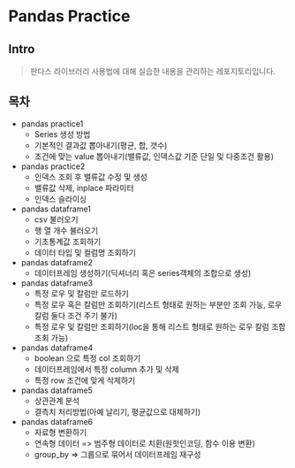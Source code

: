 # Pandas Practice

## Intro

> 판다스 라이브러리 사용법에 대해 실습한 내용을 관리하는 레포지토리입니다.

## 목차
- pandas practice1
    - Series 생성 방법
    - 기본적인 결과값 뽑아내기(평균, 합, 갯수)
    - 조건에 맞는 value 뽑아내기(밸류값, 인덱스값 기준 단일 및 다중조건 활용)
- pandas practice2
    - 인덱스 조회 후 밸류값 수정 및 생성
    - 밸류값 삭제, inplace 파라미터
    - 인덱스 슬라이싱
- pandas dataframe1
    - csv 불러오기
    - 행 열 개수 불러오기
    - 기초통계값 조회하기
    - 데이터 타입 및 컬럼명 조회하기
- pandas dataframe2
    - 데이터프레임 생성하기(딕셔너리 혹은 series객체의 조합으로 생성)
- pandas dataframe3
    - 특정 로우 및 칼럼만 로드하기
    - 특정 로우 혹은 칼럼만 조회하기(리스트 형태로 원하는 부분만 조회 가능, 로우 칼럼 둘다 조건 주기 불가)
    - 특정 로우 및 칼럼만 조회하기(loc을 통해 리스트 형태로 원하는 로우 칼럼 조합 조회 가능)
- pandas dataframe4
    - boolean 으로 특정 col 조회하기
    - 데이터프레임에서 특정 column 추가 및 삭제
    - 특정 row 조건에 맞게 삭제하기
- pandas dataframe5
    - 상관관계 분석
    - 결측치 처리방법(아예 날리기, 평균값으로 대체하기)
- pandas dataframe6
    - 자료형 변환하기
    - 연속형 데이터 => 범주형 데이터로 치환(원핫인코딩, 함수 이용 변환)
    - group_by => 그룹으로 묶어서 데이터프레임 재구성